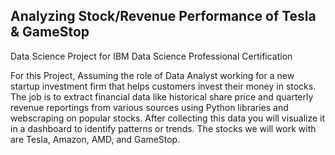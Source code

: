 ## Analyzing Stock/Revenue Performance of Tesla & GameStop
Data Science Project for IBM Data Science Professional Certification

For this Project, Assuming the role of Data Analyst working for a new startup investment firm that helps customers invest their money in stocks. The job is to extract financial data like historical share price and quarterly revenue reportings from various sources using Python libraries and webscraping on popular stocks. After collecting this data you will visualize it in a dashboard to identify patterns or trends. The stocks we will work with are Tesla, Amazon, AMD, and GameStop.
